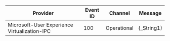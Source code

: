 Provider                                      |  Event ID  |  Channel      |  Message
----------------------------------------------|------------|---------------|------------
Microsoft-User Experience Virtualization-IPC  |  100       |  Operational  |  {_String1}